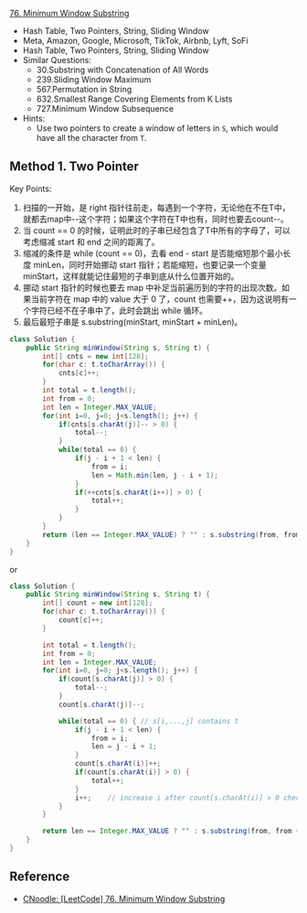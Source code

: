 [76. Minimum Window Substring](https://leetcode.com/problems/minimum-window-substring/)

* Hash Table, Two Pointers, String, Sliding Window
* Meta, Amazon, Google, Microsoft, TikTok, Airbnb, Lyft, SoFi
* Hash Table, Two Pointers, String, Sliding Window
* Similar Questions:
    * 30.Substring with Concatenation of All Words
    * 239.Sliding Window Maximum
    * 567.Permutation in String
    * 632.Smallest Range Covering Elements from K Lists
    * 727.Minimum Window Subsequence
* Hints:
    * Use two pointers to create a window of letters in `S`, which would have all the character from `T`.


## Method 1. Two Pointer
Key Points:
1. 扫描的一开始，是 right 指针往前走，每遇到一个字符，无论他在不在T中，就都去map中--这个字符；如果这个字符在T中也有，同时也要去count--。
2. 当 count == 0 的时候，证明此时的子串已经包含了T中所有的字母了，可以考虑缩减 start 和 end 之间的距离了。
3. 缩减的条件是 while (count == 0)，去看 end - start 是否能缩短那个最小长度 minLen，同时开始挪动 start 指针；若能缩短，也要记录一个变量 minStart，这样就能记住最短的子串到底从什么位置开始的。
4. 挪动 start 指针的时候也要去 map 中补足当前遍历到的字符的出现次数。如果当前字符在 map 中的 value 大于 0 了，count 也需要++，因为这说明有一个字符已经不在子串中了，此时会跳出 while 循环。
5. 最后最短子串是 s.substring(minStart, minStart + minLen)。
```java
class Solution {
    public String minWindow(String s, String t) {
        int[] cnts = new int[128];
        for(char c: t.toCharArray()) {
            cnts[c]++;
        }
        int total = t.length();
        int from = 0;
        int len = Integer.MAX_VALUE;
        for(int i=0, j=0; j<s.length(); j++) {
            if(cnts[s.charAt(j)]-- > 0) {
                total--;
            }
            while(total == 0) {
                if(j - i + 1 < len) {
                    from = i;
                    len = Math.min(len, j - i + 1);
                }
                if(++cnts[s.charAt(i++)] > 0) {
                    total++;
                }
            }
        }
        return (len == Integer.MAX_VALUE) ? "" : s.substring(from, from + len);
    }
}
```
or
```java
class Solution {
    public String minWindow(String s, String t) {
        int[] count = new int[128];
        for(char c: t.toCharArray()) {
            count[c]++;
        }

        int total = t.length();
        int from = 0;
        int len = Integer.MAX_VALUE;
        for(int i=0, j=0; j<s.length(); j++) {
            if(count[s.charAt(j)] > 0) {
                total--;
            }
            count[s.charAt(j)]--;

            while(total == 0) { // s[i,...,j] contains t
                if(j - i + 1 < len) {
                    from = i;
                    len = j - i + 1;
                }
                count[s.charAt(i)]++;
                if(count[s.charAt(i)] > 0) {
                    total++;
                }
                i++;    // increase i after count[s.charAt(i)] > 0 check
            }
        }

        return len == Integer.MAX_VALUE ? "" : s.substring(from, from + len);
    }
}
```


## Reference
* [CNoodle: [LeetCode] 76. Minimum Window Substring](https://www.cnblogs.com/cnoodle/p/12624255.html)
